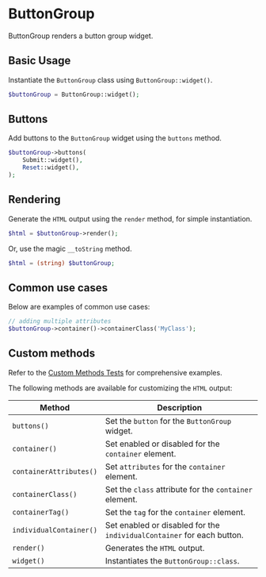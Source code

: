 # ButtonGroup

ButtonGroup renders a button group widget.

## Basic Usage

Instantiate the `ButtonGroup` class using `ButtonGroup::widget()`.

```php
$buttonGroup = ButtonGroup::widget();
```

## Buttons

Add buttons to the `ButtonGroup` widget using the `buttons` method.

```php
$buttonGroup->buttons(
    Submit::widget(),
    Reset::widget(),
);
```

## Rendering

Generate the `HTML` output using the `render` method, for simple instantiation. 

```php
$html = $buttonGroup->render();
```

Or, use the magic `__toString` method.

```php
$html = (string) $buttonGroup;
```

## Common use cases

Below are examples of common use cases:

```php
// adding multiple attributes
$buttonGroup->container()->containerClass('MyClass');
```

## Custom methods

Refer to the [Custom Methods Tests](https://github.com/php-forge/html/blob/main/tests/Input/ButtonGroup/CustomMethodTest.php) 
for comprehensive examples.

The following methods are available for customizing the `HTML` output:

| Method                 | Description                                                                                 |
| ---------------------- | ------------------------------------------------------------------------------------------- |
| `buttons()`            | Set the `button` for the `ButtonGroup` widget.                                              |
| `container()`          | Set enabled or disabled for the `container` element.                                        |
| `containerAttributes()`| Set `attributes` for the `container` element.                                               |
| `containerClass()`     | Set the `class` attribute for the `container` element.                                      |
| `containerTag()`       | Set the `tag` for the `container` element.                                                  |
| `individualContainer()`| Set enabled or disabled for the `individualContainer` for each button.                      |
| `render()`             | Generates the `HTML` output.                                                                |
| `widget()`             | Instantiates the `ButtonGroup::class`.                                                      |
